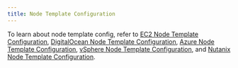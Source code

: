 ```yaml
---
title: Node Template Configuration
---
```


<head>
  <link rel="canonical" href="https://ranchermanager.docs.rancher.com/pages-for-subheaders/node-template-configuration"/>
</head>

To learn about node template config, refer to [EC2 Node Template Configuration](amazon-ec2.md), [DigitalOcean Node Template Configuration](digitalocean.md), [Azure Node Template Configuration](azure.md), [vSphere Node Template Configuration](vsphere.md), and [Nutanix Node Template Configuration](nutanix.md).
